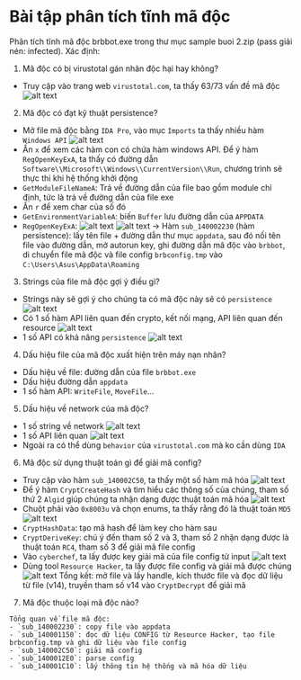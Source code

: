 # Bài tập phân tích tĩnh mã độc
Phân tích tĩnh mã độc brbbot.exe trong thư mục sample buoi 2.zip (pass giải nén: infected). Xác định:
1. Mã độc có bị virustotal gán nhãn độc hại hay không?
- Truy cập vào trang web `virustotal.com`, ta thấy 63/73 vấn đề mã độc
![alt text](https://github.com/nhh9905/Phan-tich-ma-doc/blob/main/Phan%20tich%20tinh/1.png)
2. Mã độc có đạt kỹ thuật persistence?
- Mở file mã độc bằng `IDA Pro`, vào mục `Imports` ta thấy nhiều hàm `Windows API`
![alt text](https://github.com/nhh9905/Phan-tich-ma-doc/blob/main/Phan%20tich%20tinh/2.png)
- Ấn `x` để xem các hàm con có chứa hàm windows API. Để ý hàm `RegOpenKeyExA`, ta thấy có đường dẫn `Software\\Microsoft\\Windows\\CurrentVersion\\Run`, chương trình sẽ thực thi khi hệ thống khởi động
- `GetModuleFileNameA`: Trả về đường dẫn của file bao gồm module chỉ định, tức là trả về đường dẫn của file exe
- Ấn `r` để xem char của số đó
- `GetEnvironmentVariableA`: biến `Buffer` lưu đường dẫn của `APPDATA`
- `RegOpenKeyExA`: 
![alt text](https://github.com/nhh9905/Phan-tich-ma-doc/blob/main/Phan%20tich%20tinh/3.png)
![alt text](https://github.com/nhh9905/Phan-tich-ma-doc/blob/main/Phan%20tich%20tinh/4.png)
-> Hàm `sub_140002230` (hàm persistence): lấy tên file + đường dẫn thư mục `appdata`, sau đó nối tên file vào đường dẫn, mở autorun key, ghi đường dẫn mã độc vào `brbbot`, di chuyển file mã độc và file config `brbconfig.tmp` vào `C:\Users\Asus\AppData\Roaming`
3. Strings của file mã độc gợi ý điều gì?
- Strings này sẽ gợi ý cho chúng ta có mã độc này sẽ có `persistence`
![alt text](https://github.com/nhh9905/Phan-tich-ma-doc/blob/main/Phan%20tich%20tinh/5.png)
- Có 1 số hàm API liên quan đến crypto, kết nối mạng, API liên quan đến resource
![alt text](https://github.com/nhh9905/Phan-tich-ma-doc/blob/main/Phan%20tich%20tinh/6.png)
- 1 số API có khả năng `persistence`
![alt text](https://github.com/nhh9905/Phan-tich-ma-doc/blob/main/Phan%20tich%20tinh/7.png)
4. Dấu hiệu file của mã độc xuất hiện trên máy nạn nhân?
- Dấu hiệu về file: đường dẫn của file `brbbot.exe`
- Dấu hiệu đường dẫn `appdata`
- 1 số hàm API: `WriteFile`, `MoveFile`...
5. Dấu hiệu về network của mã độc?
- 1 số string về network
![alt text](https://github.com/nhh9905/Phan-tich-ma-doc/blob/main/Phan%20tich%20tinh/8.png)
- 1 số API liên quan
![alt text](https://github.com/nhh9905/Phan-tich-ma-doc/blob/main/Phan%20tich%20tinh/9.png)
- Ngoài ra có thể dùng `behavior` của `virustotal.com` mà ko cần dùng `IDA`
6. Mã độc sử dụng thuật toán gì để giải mã config?
- Truy cập vào hàm `sub_140002C50`, ta thấy một số hàm mã hóa
![alt text](https://github.com/nhh9905/Phan-tich-ma-doc/blob/main/Phan%20tich%20tinh/10.png)
- Để ý hàm `CryptCreateHash` và tìm hiểu các thông số của chúng, tham số thứ 2 `Algid` giúp chúng ta nhận dạng được thuật toán mã hóa
![alt text](https://github.com/nhh9905/Phan-tich-ma-doc/blob/main/Phan%20tich%20tinh/11.png)
- Chuột phải vào `0x8003u` và chọn enums, ta thấy rằng đó là thuật toán `MD5`
![alt text](https://github.com/nhh9905/Phan-tich-ma-doc/blob/main/Phan%20tich%20tinh/12.png)
- `CryptHashData`: tạo mã hash để làm key cho hàm sau
- `CryptDeriveKey`: chú ý đến tham số 2 và 3, tham số 2 nhận dạng được là thuật toán `RC4`, tham số 3 để giải mã file config
- Vào `cyberchef`, ta lấy được key giải mã của file config từ input
![alt text](https://github.com/nhh9905/Phan-tich-ma-doc/blob/main/Phan%20tich%20tinh/13.png)
- Dùng tool `Resource Hacker`, ta lấy được file config và giải mã được chúng
![alt text](https://github.com/nhh9905/Phan-tich-ma-doc/blob/main/Phan%20tich%20tinh/14.png)
Tổng kết: mở file và lấy handle, kích thước file và đọc dữ liệu từ file (v14), truyền tham số v14 vào `CryptDecrypt` để giải mã
7. Mã độc thuộc loại mã độc nào?

```
Tổng quan về file mã độc:
- `sub_140002230`: copy file vào appdata
- `sub_140001150`: đọc dữ liệu CONFIG từ Resource Hacker, tạo file brbconfig.tmp và ghi dữ liệu vào file config
- `sub_140002C50`: giải mã config
- `sub_1400012E0`: parse config
- `sub_140001C10`: lấy thông tin hệ thống và mã hóa dữ liệu
```